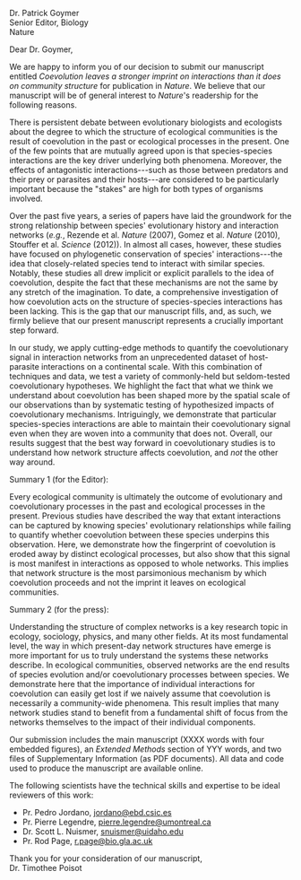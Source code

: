 Dr. Patrick Goymer   
Senior Editor, Biology   
Nature

Dear Dr. Goymer,

We are happy to inform you of our decision to submit our manuscript
entitled *Coevolution leaves a stronger imprint on interactions than it
does on community structure* for publication in *Nature*. We believe that
our manuscript will be of general interest to *Nature*'s readership for the
following reasons.

There is persistent debate between evolutionary biologists and ecologists about
the degree to which the structure of ecological communities is the result of
coevolution in the past or ecological processes in the present. One of the few
points that are mutually agreed upon is that species-species interactions are
the key driver underlying both phenomena. Moreover, the effects of
antagonistic interactions---such as those between predators and their prey
or parasites and their hosts---are considered to be particularly important
because the "stakes" are high for both types of organisms involved.

Over the past five years, a series of papers have laid the groundwork for the
strong relationship between species' evolutionary history and interaction
networks (*e.g.*, Rezende et al. *Nature* (2007), Gomez et al. *Nature*
(2010), Stouffer et al. *Science* (2012)). In almost all cases, however,
these studies have focused on phylogenetic conservation of species'
interactions---the idea that closely-related species tend to interact with
similar species.  Notably, these studies all drew implicit or explicit
parallels to the idea of coevolution, despite the fact that these mechanisms
are not the same by any stretch of the imagination. To date, a comprehensive
investigation of how coevolution acts on the structure of species-species
interactions has been lacking. This is the gap that our manuscript fills,
and, as such, we firmly believe that our present manuscript represents a
crucially important step forward.

In our study, we apply cutting-edge methods to quantify the coevolutionary
signal in interaction networks from an unprecedented dataset of host-parasite
interactions on a continental scale. With this combination of techniques and
data, we test a variety of commonly-held but seldom-tested coevolutionary
hypotheses. We highlight the fact that what we think we understand about
coevolution has been shaped more by the spatial scale of our observations
than by systematic testing of hypothesized impacts
of coevolutionary mechanisms. Intriguingly, we demonstrate
that particular species-species interactions are able to maintain their
coevolutionary signal even when they are woven into a community that does
not. Overall, our results suggest that the best way forward in coevolutionary
studies is to understand how network structure affects coevolution, and *not*
the other way around.

Summary 1 (for the Editor):

Every ecological community is ultimately the outcome of evolutionary
and coevolutionary processes in the past and ecological processes in the
present. Previous studies have described the way that extant interactions
can be captured by knowing species' evolutionary relationships while
failing to quantify whether coevolution between these species underpins
this observation.  Here, we demonstrate how the fingerprint of coevolution
is eroded away by distinct ecological processes, but also show that this
signal is most manifest in interactions as opposed to whole networks. This
implies that network structure is the most parsimonious mechanism by which
coevolution proceeds and not the imprint it leaves on ecological communities.

Summary 2 (for the press):

Understanding the structure of complex networks is a key research topic in
ecology, sociology, physics, and many other fields. At its most fundamental
level, the way in which present-day network structures have emerge is more
important for us to truly understand the systems these networks describe. In
ecological communities, observed networks are the end results of species
evolution and/or coevolutionary processes between species.  We demonstrate
here that the importance of individual interactions for coevolution can
easily get lost if we naively assume that coevolution is necessarily a
community-wide phenomena. This result implies that many network studies
stand to benefit from a fundamental shift of focus from the networks
themselves to the impact of their individual components.

Our submission includes the main manuscript (XXXX words with four embedded
figures), an *Extended Methods* section of YYY words, and two files of
Supplementary Information (as PDF documents). All data and code used to
produce the manuscript are available online.

The following scientists have the technical skills and expertise to be ideal
reviewers of this work:

- Pr. Pedro Jordano, jordano@ebd.csic.es
- Pr. Pierre Legendre, pierre.legendre@umontreal.ca
- Dr. Scott L. Nuismer, snuismer@uidaho.edu
- Pr. Rod Page, r.page@bio.gla.ac.uk

Thank you for your consideration of our manuscript,   
Dr. Timothee Poisot
